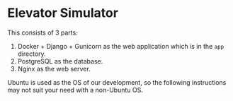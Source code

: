 # Elevator Simulator

This consists of 3 parts:

1. Docker + Django + Gunicorn as the web application which is in the `app` directory.
2. PostgreSQL as the database.
3. Nginx as the web server.

Ubuntu is used as the OS of our development, so the following instructions may not suit your need
with a non-Ubuntu OS.
